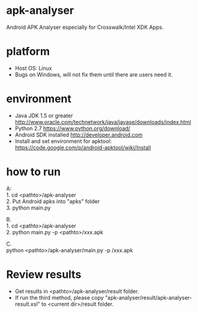 # apk-analyser
Android APK Analyser especially for Crosswalk/Intel XDK Apps.

# platform
* Host OS: Linux 
* Bugs on Windows, will not fix them until there are users need it. 

# environment
* Java JDK 1.5 or greater http://www.oracle.com/technetwork/java/javase/downloads/index.html
* Python 2.7 https://www.python.org/download/
* Android SDK installed http://developer.android.com
* Install and set environment for apktool: https://code.google.com/p/android-apktool/wiki/Install

# how to run
A:<br/>
	1. cd &lt;pathto&gt;/apk-analyser<br/>
	2. Put Android apks into "apks" folder<br/>
	3. python main.py<br/>

B. <br/>
	1. cd &lt;pathto&gt;/apk-analyser<br/>
	2. python main.py -p &lt;pathto&gt;/xxx.apk<br/>

C. <br/>
	python &lt;pathto&gt;/apk-analyser/main.py -p <pathto>/xxx.apk<br/>

# Review results
* Get results in &lt;pathto&gt;/apk-analyser/result folder.<br/>
* If run the third method, please copy "apk-analyser/result/apk-analyser-result.xsl" to &lt;current dir&gt;/result folder.


